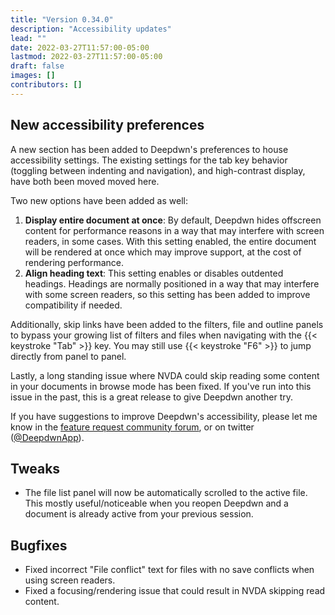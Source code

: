 ```yaml
---
title: "Version 0.34.0"
description: "Accessibility updates"
lead: ""
date: 2022-03-27T11:57:00-05:00
lastmod: 2022-03-27T11:57:00-05:00
draft: false
images: []
contributors: []
---
```


## New accessibility preferences

A new section has been added to Deepdwn's preferences to house accessibility settings. The existing settings for the tab key behavior (toggling between indenting and navigation), and high-contrast display, have both been moved moved here.

Two new options have been added as well:

1. **Display entire document at once**: By default, Deepdwn hides offscreen content for performance reasons in a way that may interfere with screen readers, in some cases. With this setting enabled, the entire document will be rendered at once which may improve support, at the cost of rendering performance.
2. **Align heading text**: This setting enables or disables outdented headings. Headings are normally positioned in a way that may interfere with some screen readers, so this setting has been added to improve compatibility if needed.

Additionally, skip links have been added to the filters, file and outline panels to bypass your growing list of filters and files when navigating with the {{< keystroke "Tab" >}} key. You may still use {{< keystroke "F6" >}} to jump directly from panel to panel.

Lastly, a long standing issue where NVDA could skip reading some content in your documents in browse mode has been fixed. If you've run into this issue in the past, this is a great release to give Deepdwn another try.

If you have suggestions to improve Deepdwn's accessibility, please let me know in the [feature request community forum](https://itch.io/board/1147312/requests), or on twitter ([@DeepdwnApp](https://twitter.com/DeepdwnApp)).

## Tweaks

* The file list panel will now be automatically scrolled to the active file. This mostly useful/noticeable when you reopen Deepdwn and a document is already active from your previous session.

## Bugfixes

* Fixed incorrect "File conflict" text for files with no save conflicts when using screen readers.
* Fixed a focusing/rendering issue that could result in NVDA skipping read content.